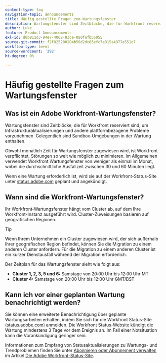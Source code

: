 ```yaml
---
content-type: faq
navigation-topic: announcements
title: Häufig gestellte Fragen zum Wartungsfenster
description: Wartungsfenster sind Zeitblöcke, die für Workfront reserviert sind, um Infrastrukturaktualisierungen und andere plattformbezogene Probleme vorzunehmen. Gelegentlich sind Sandbox-Umgebungen in der Wartung enthalten.
author: Luke
feature: Product Announcements
exl-id: d0b811d3-94e7-4062-83ce-080fefb56055
source-git-commit: f2f825280204b56d2dc85efc7a315a4377e551c7
workflow-type: tm+mt
source-wordcount: '292'
ht-degree: 0%

---
```


# Häufig gestellte Fragen zum Wartungsfenster

## Was ist ein Adobe Workfront-Wartungsfenster?

Wartungsfenster sind Zeitblöcke, die für Workfront reserviert sind, um Infrastrukturaktualisierungen und andere plattformbezogene Probleme vorzunehmen. Gelegentlich sind Sandbox-Umgebungen in der Wartung enthalten.

Obwohl monatlich Zeit für Wartungsfenster zugewiesen wird, ist Workfront verpflichtet, Störungen so weit wie möglich zu minimieren. Im Allgemeinen verwendet Workfront Wartungsfenster von weniger als einmal im Monat, wobei die durchschnittliche Ausfallzeit zwischen 30 und 60 Minuten liegt.

Wenn eine Wartung erforderlich ist, wird sie auf der Workfront-Status-Site unter [status.adobe.com](https://status.adobe.com/) geplant und angekündigt.

## Wann sind die Workfront-Wartungsfenster?

Ihr Workfront-Wartungsfenster hängt vom Cluster ab, auf dem Ihre Workfront-Instanz ausgeführt wird. Cluster-Zuweisungen basieren auf geografischen Regionen.

>[!TIP]
>
>Wenn Ihrem Unternehmen ein Cluster zugewiesen wird, der sich außerhalb Ihrer geografischen Region befindet, können Sie die Migration zu einem anderen Cluster anfordern. Für die Migration zu einem anderen Cluster ist ein kurzer Dienstausfall während der Migration erforderlich. <!--For more information, see [Migrating to another cluster](../../administration-and-setup/administrator-faqs/migrate-to-another-cluster.md).-->

Der Zeitplan für das Wartungsfenster sieht wie folgt aus:

* **Cluster 1, 2, 3, 5 und 6:** Samstage von 20:00 Uhr bis 12:00 Uhr MT
* **Cluster 4:** Samstage von 20:00 Uhr bis 12:00 Uhr GMT/BST

## Kann ich vor einer geplanten Wartung benachrichtigt werden?

Sie können eine erweiterte Benachrichtigung über geplante Wartungsarbeiten erhalten, indem Sie sich für die Workfront Status-Site ([status.adobe.com](https://status.adobe.com/)) anmelden. Die Workfront Status-Website kündigt die Wartung mindestens 3 Tage vor dem Ereignis an. Im Fall einer Notsituation kann die Vorankündigung geringer sein.

Informationen zum Empfang von Statusaktualisierungen zu Wartungs- und Trendproblemen finden Sie unter [Abonnieren oder Abonnement verwalten](../../workfront-basics/tips-tricks-and-troubleshooting/understand-the-status-site.md#managing-your-subscription) im Artikel [Die Adobe Workfront-Status-Site](../../workfront-basics/tips-tricks-and-troubleshooting/understand-the-status-site.md).
